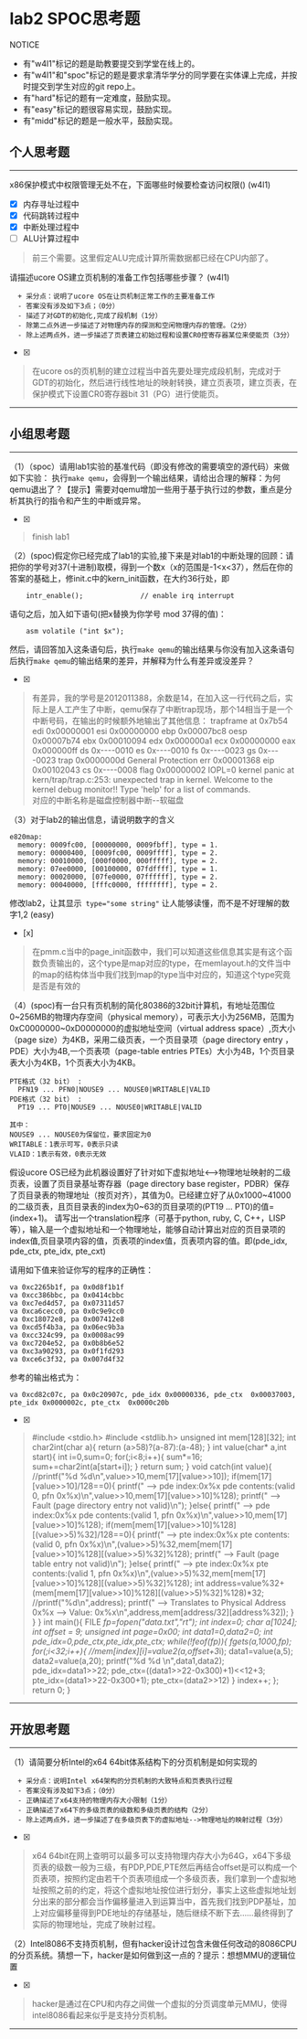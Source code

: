 # lab2 SPOC思考题

NOTICE
- 有"w4l1"标记的题是助教要提交到学堂在线上的。
- 有"w4l1"和"spoc"标记的题是要求拿清华学分的同学要在实体课上完成，并按时提交到学生对应的git repo上。
- 有"hard"标记的题有一定难度，鼓励实现。
- 有"easy"标记的题很容易实现，鼓励实现。
- 有"midd"标记的题是一般水平，鼓励实现。

## 个人思考题
---

x86保护模式中权限管理无处不在，下面哪些时候要检查访问权限()  (w4l1)
- [x] 内存寻址过程中
- [x] 代码跳转过程中
- [x] 中断处理过程中
- [ ] ALU计算过程中
 
> 前三个需要。这里假定ALU完成计算所需数据都已经在CPU内部了。


请描述ucore OS建立页机制的准备工作包括哪些步骤？ (w4l1) 
```
  + 采分点：说明了ucore OS在让页机制正常工作的主要准备工作
  - 答案没有涉及如下3点；（0分）
  - 描述了对GDT的初始化,完成了段机制（1分）
  - 除第二点外进一步描述了对物理内存的探测和空闲物理内存的管理。（2分）
  - 除上述两点外，进一步描述了页表建立初始过程和设置CR0控寄存器某位来使能页（3分）

 ```
- [x]  

> 在ucore os的页机制的建立过程当中首先要处理完成段机制，完成对于GDT的初始化，然后进行线性地址的映射转换，建立页表项，建立页表，在保护模式下设置CR0寄存器bit 31（PG）进行使能页。 

---

## 小组思考题
---

（1）（spoc）请用lab1实验的基准代码（即没有修改的需要填空的源代码）来做如下实验： 执行`make qemu`，会得到一个输出结果，请给出合理的解释：为何qemu退出了？【提示】需要对qemu增加一些用于基于执行过的参数，重点是分析其执行的指令和产生的中断或异常。 

- [x]  

> finish lab1

（2）(spoc)假定你已经完成了lab1的实验,接下来是对lab1的中断处理的回顾：请把你的学号对37(十进制)取模，得到一个数x（x的范围是-1<x<37），然后在你的答案的基础上，修init.c中的kern_init函数，在大约36行处，即

```
    intr_enable();              // enable irq interrupt
```
语句之后，加入如下语句(把x替换为你学号 mod 37得的值)：
```
    asm volatile ("int $x");
```    
然后，请回答加入这条语句后，执行`make qemu`的输出结果与你没有加入这条语句后执行`make qemu`的输出结果的差异，并解释为什么有差异或没差异？ 

- [x]  

> 
> 有差异，我的学号是2012011388，余数是14，在加入这一行代码之后，实际上是人工产生了中断，qemu保存了中断trap现场，那个14相当于是一个中断号码，在输出的时候额外地输出了其他信息：
trapframe at 0x7b54
  edi  0x00000001
  esi  0x00000000
  ebp  0x00007bc8
  oesp 0x00007b74
  ebx  0x00010094
  edx  0x000000a1
  ecx  0x00000000
  eax  0x000000ff
  ds   0x----0010
  es   0x----0010
  fs   0x----0023
  gs   0x----0023
  trap 0x0000000d General Protection
  err  0x00001368
  eip  0x00102043
  cs   0x----0008
  flag 0x00000002 IOPL=0
kernel panic at kern/trap/trap.c:253:
    unexpected trap in kernel.
Welcome to the kernel debug monitor!!
Type 'help' for a list of commands.  
对应的中断名称是磁盘控制器中断--软磁盘


（3）对于lab2的输出信息，请说明数字的含义
```
e820map:
  memory: 0009fc00, [00000000, 0009fbff], type = 1.
  memory: 00000400, [0009fc00, 0009ffff], type = 2.
  memory: 00010000, [000f0000, 000fffff], type = 2.
  memory: 07ee0000, [00100000, 07fdffff], type = 1.
  memory: 00020000, [07fe0000, 07ffffff], type = 2.
  memory: 00040000, [fffc0000, ffffffff], type = 2.
```
修改lab2，让其显示` type="some string"` 让人能够读懂，而不是不好理解的数字1,2  (easy) 
- [x]  

> 在pmm.c当中的page_init函数中，我们可以知道这些信息其实是有这个函数负责输出的，这个type是map对应的type，在memlayout.h的文件当中的map的结构体当中我们找到map的type当中对应的，知道这个type究竟是否是有效的

（4）(spoc)有一台只有页机制的简化80386的32bit计算机，有地址范围位0~256MB的物理内存空间（physical memory），可表示大小为256MB，范围为0xC0000000~0xD0000000的虚拟地址空间（virtual address space）,页大小（page size）为4KB，采用二级页表，一个页目录项（page directory entry ，PDE）大小为4B,一个页表项（page-table entries PTEs）大小为4B，1个页目录表大小为4KB，1个页表大小为4KB。
```
PTE格式（32 bit） :
  PFN19 ... PFN0|NOUSE9 ... NOUSE0|WRITABLE|VALID
PDE格式（32 bit） :
  PT19 ... PT0|NOUSE9 ... NOUSE0|WRITABLE|VALID
 
其中：
NOUSE9 ... NOUSE0为保留位，要求固定为0
WRITABLE：1表示可写，0表示只读
VLAID：1表示有效，0表示无效
```

假设ucore OS已经为此机器设置好了针对如下虚拟地址<-->物理地址映射的二级页表，设置了页目录基址寄存器（page directory base register，PDBR）保存了页目录表的物理地址（按页对齐），其值为0。已经建立好了从0x1000~41000的二级页表，且页目录表的index为0~63的页目录项的(PT19 ... PT0)的值=(index+1)。
请写出一个translation程序（可基于python, ruby, C, C++，LISP等），输入是一个虚拟地址和一个物理地址，能够自动计算出对应的页目录项的index值,页目录项内容的值，页表项的index值，页表项内容的值。即(pde_idx, pde_ctx, pte_idx, pte_cxt)

请用如下值来验证你写的程序的正确性：
```
va 0xc2265b1f, pa 0x0d8f1b1f
va 0xcc386bbc, pa 0x0414cbbc
va 0xc7ed4d57, pa 0x07311d57
va 0xca6cecc0, pa 0x0c9e9cc0
va 0xc18072e8, pa 0x007412e8
va 0xcd5f4b3a, pa 0x06ec9b3a
va 0xcc324c99, pa 0x0008ac99
va 0xc7204e52, pa 0x0b8b6e52
va 0xc3a90293, pa 0x0f1fd293
va 0xce6c3f32, pa 0x007d4f32
```

参考的输出格式为：
```
va 0xcd82c07c, pa 0x0c20907c, pde_idx 0x00000336, pde_ctx  0x00037003, pte_idx 0x0000002c, pte_ctx  0x0000c20b
```

- [x]  

> #include <stdio.h>
#include <stdlib.h>
unsigned int  mem[128][32];
int char2int(char a){
	return (a>58)?(a-87):(a-48);
}
int value(char* a,int start){
	int i=0,sum=0;
	for(;i<8;i++){
		sum*=16;
		sum+=char2int(a[start+i]);
	}
	return sum;
}
void catch(int value){
	//printf("%d %d\n",value>>10,mem[17][value>>10]);
	if(mem[17][value>>10]/128==0){
		printf("	--> pde index:0x%x  pde contents:(valid 0, pfn 0x%x)\n",value>>10,mem[17][value>>10]%128);
      		printf("		--> Fault (page directory entry not valid)\n");
	}else{
		printf("	--> pde index:0x%x  pde contents:(valid 1, pfn 0x%x)\n",value>>10,mem[17][value>>10]%128);
		if(mem[mem[17][value>>10]%128][(value>>5)%32]/128==0){
			printf("		--> pte index:0x%x  pte contents:(valid 0, pfn 0x%x)\n",(value>>5)%32,mem[mem[17][value>>10]%128][(value>>5)%32]%128);
			printf("			--> Fault (page table entry not valid)\n");
		}else{
			printf("		--> pte index:0x%x  pte contents:(valid 1, pfn 0x%x)\n",(value>>5)%32,mem[mem[17][value>>10]%128][(value>>5)%32]%128);
			int address=value%32+(mem[mem[17][value>>10]%128][(value>>5)%32]%128)*32;
			//printf("%d\n",address);
			printf("			 --> Translates to Physical Address 0x%x --> Value: 0x%x\n",address,mem[address/32][address%32]);
		}
	}
}
int main(){
	FILE *fp=fopen("data.txt","rt");
	int index=0;
	char a[1024];
	int offset = 9;
	unsigned int page=0x00;
	int data1=0,data2=0;
	int pde_idx=0,pde_ctx,pte_idx,pte_ctx;
	while(!feof(fp)){
		fgets(a,1000,fp);
		for(;i<32;i++){
			//mem[index][i]=value2(a,offset+3*i);
			data1=value(a,5);
			data2=value(a,20);
			printf("%d %d \n",data1,data2);	
			pde_idx=data1>>22;
			pde_ctx=((data1>>22-0x300)+1)<<12+3;
			pte_idx=(data1>>22-0x300+1);
			pte_ctx=(data2>>12)
		}
		index++;
	};
	return 0;
}


---

## 开放思考题

---

（1）请简要分析Intel的x64 64bit体系结构下的分页机制是如何实现的 
```
  + 采分点：说明Intel x64架构的分页机制的大致特点和页表执行过程
  - 答案没有涉及如下3点；（0分）
  - 正确描述了x64支持的物理内存大小限制（1分）
  - 正确描述了x64下的多级页表的级数和多级页表的结构（2分）
  - 除上述两点外，进一步描述了在多级页表下的虚拟地址-->物理地址的映射过程（3分）
 ```
- [x]  

>  x64 64bit在网上查明可以最多可以支持物理内存大小为64G，x64下多级页表的级数一般为三级，有PDP,PDE,PTE然后再结合offset是可以构成一个页表项，按照约定由若干个页表项组成一个多级页表，我们拿到一个虚拟地址按照之前的约定，将这个虚拟地址按位进行划分，事实上这些虚拟地址划分出来的部分都会当作偏移量进入到运算当中，首先我们找到PDP基址，加上对应偏移量得到PDE地址的存储基址，随后继续不断下去……最终得到了实际的物理地址，完成了映射过程。

（2）Intel8086不支持页机制，但有hacker设计过包含未做任何改动的8086CPU的分页系统。猜想一下，hacker是如何做到这一点的？提示：想想MMU的逻辑位置

- [x]  

> hacker是通过在CPU和内存之间做一个虚拟的分页调度单元MMU，使得intel8086看起来似乎是支持分页机制。

---
